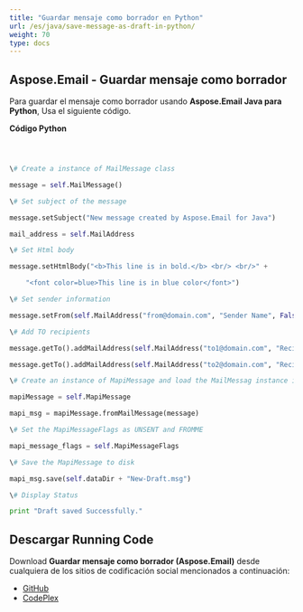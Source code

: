 ```yaml
---
title: "Guardar mensaje como borrador en Python"
url: /es/java/save-message-as-draft-in-python/
weight: 70
type: docs
---
```


## **Aspose.Email - Guardar mensaje como borrador**
Para guardar el mensaje como borrador usando **Aspose.Email Java para Python**, Usa el siguiente código.

**Código Python**

``` python



\# Create a instance of MailMessage class

message = self.MailMessage()

\# Set subject of the message

message.setSubject("New message created by Aspose.Email for Java")

mail_address = self.MailAddress

\# Set Html body

message.setHtmlBody("<b>This line is in bold.</b> <br/> <br/>" +

    "<font color=blue>This line is in blue color</font>")

\# Set sender information

message.setFrom(self.MailAddress("from@domain.com", "Sender Name", False))

\# Add TO recipients

message.getTo().addMailAddress(self.MailAddress("to1@domain.com", "Recipient 1", False))

message.getTo().addMailAddress(self.MailAddress("to2@domain.com", "Recipient 2", False))

\# Create an instance of MapiMessage and load the MailMessag instance into it

mapiMessage = self.MapiMessage

mapi_msg = mapiMessage.fromMailMessage(message)

\# Set the MapiMessageFlags as UNSENT and FROMME

mapi_message_flags = self.MapiMessageFlags

\# Save the MapiMessage to disk

mapi_msg.save(self.dataDir + "New-Draft.msg")

\# Display Status

print "Draft saved Successfully."

```
## **Descargar Running Code**
Download **Guardar mensaje como borrador (Aspose.Email)** desde cualquiera de los sitios de codificación social mencionados a continuación:

- [GitHub](https://github.com/aspose-email/Aspose.Email-for-Java/releases/tag/Aspose.Email_Java_for_Python-v1.0)
- [CodePlex](http://asposeemailjavapython.codeplex.com/releases/)
